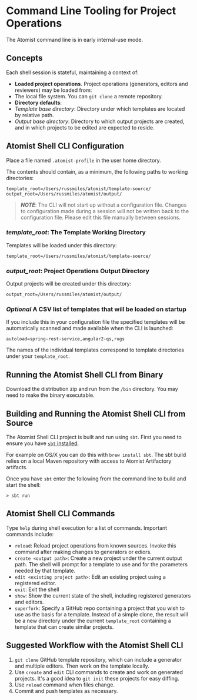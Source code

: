 # Command Line Tooling for Project Operations

The Atomist command line is in early internal-use mode.

## Concepts

Each shell session is stateful, maintaining a context of:

* **Loaded project operations**. Project operations (generators, editors and reviewers) may be loaded from:
 * The local file system. You can `git clone` a remote repository.
* **Directory defaults**: 
 * *Template base directory*: Directory under which templates are located by relative path.
 * *Output base directory*: Directory to which output projects are created, and in which projects to be edited are expected to reside.

## Atomist Shell CLI Configuration

Place a file named `.atomist-profile` in the user home directory.

The contents should contain, as a minimum, the following paths to working directories:

```
template_root=/Users/russmiles/atomist/template-source/
output_root=/Users/russmiles/atomist/output/
```

> ***NOTE***: The CLI will not start up without a configuration file. Changes to configuration made during a session will not be written back to the configuration file. Please edit this file manually between sessions.

### *template_root*: The Template Working Directory

Templates will be loaded under this directory:

```
template_root=/Users/russmiles/atomist/template-source/
```

### *output_root*: Project Operations Output Directory

Output projects will be created under this directory:

```
output_root=/Users/russmiles/atomist/output/
```

### *Optional* A CSV list of templates that will be loaded on startup

If you include this in your configuration file the specified templates will be automatically scanned and made available when the CLI is launched:

```
autoload=spring-rest-service,angular2-qs,rugs
```

The names of the individual templates correspond to template directories under your `template_root`.

## Running the Atomist Shell CLI from Binary

Download the distribution zip and run from the `/bin` directory. You may need to make the binary executable.

## Building and Running the Atomist Shell CLI from Source

The Atomist Shell CLI project is built and run using `sbt`. First you need to ensure you have [`sbt` installed](http://www.scala-sbt.org/0.13/docs/Setup.html).

For example on OS/X you can do this with `brew install sbt`. The sbt build relies on a local Maven repository with access to Atomist Artifactory artifacts.

Once you have `sbt` enter the following from the command line to build and start the shell:

```
> sbt run
```

## Atomist Shell CLI Commands

 Type `help` during shell execution for a list of commands. Important commands include:
 
 * `reload`: Reload project operations from known sources. Invoke this command after making changes to generators or ediors.
 * `create <output path>`: Create a new project under the current output path. The shell will prompt for a template to use and for the parameters needed by that template.
 * `edit <existing project path>`: Edit an existing project using a registered editor.
 * `exit`: Exit the shell
 * `show`: Show the current state of the shell, including registered generators and editors.
 * `superfork`: Specify a GitHub repo containing a project that you wish to use as the basis for a template. Instead of a simple clone, the result will be a new directory under the current `template_root` containing a template that can create similar projects.
 
## Suggested Workflow with the Atomist Shell CLI

 1. `git clone` GitHub template repository, which can include a generator and multiple editors. Then work on the template locally.
 2. Use `create` and `edit` CLI commands to create and work on generated projects. It's a good idea to `git init` these projects for easy diffing.
 3. Use `reload` command when files change.
 4. Commit and push templates as necessary. 